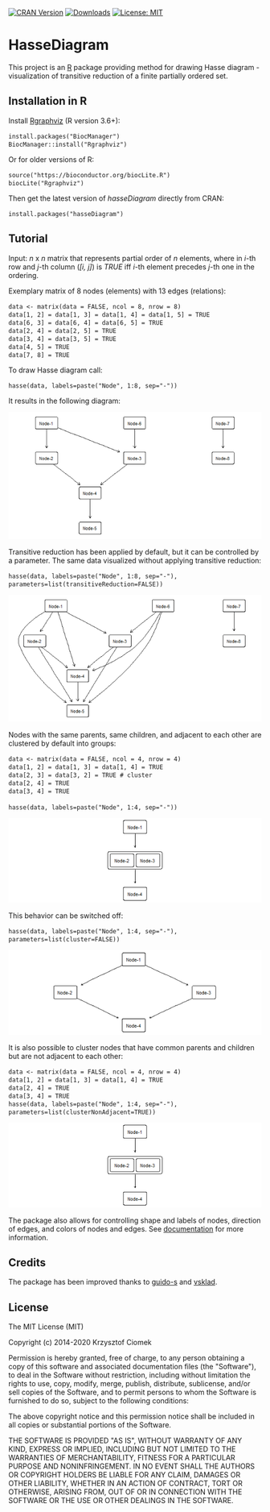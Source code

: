 [![CRAN Version](https://www.r-pkg.org/badges/version/hasseDiagram)](https://cran.r-project.org/package=hasseDiagram) 
[![Downloads](https://cranlogs.r-pkg.org/badges/grand-total/hasseDiagram)](https://cran.r-project.org/package=hasseDiagram) 
[![License: MIT](https://img.shields.io/badge/License-MIT-green.svg)](https://opensource.org/licenses/MIT)

HasseDiagram
============

This project is an [R](http://www.r-project.org "R project") package
providing method for drawing Hasse diagram - visualization of transitive
reduction of a finite partially ordered set.

Installation in R
-----------------

Install [Rgraphviz](https://bioconductor.org/packages/release/bioc/html/Rgraphviz.html "Rgraphviz") (R version 3.6+):

    install.packages("BiocManager")
    BiocManager::install("Rgraphviz")

Or for older versions of R:
    
    source("https://bioconductor.org/biocLite.R")
    biocLite("Rgraphviz")

Then get the latest version of *hasseDiagram* directly from CRAN:

    install.packages("hasseDiagram")
    

Tutorial
--------

Input:  *n* x *n* matrix  that represents partial order of *n* elements, where in *i*-th row and *j*-th column (*[i, j]*) is *TRUE* iff *i*-th element precedes *j*-th one in the ordering.

Exemplary matrix of 8 nodes (elements) with 13 edges (relations):

    data <- matrix(data = FALSE, ncol = 8, nrow = 8)
    data[1, 2] = data[1, 3] = data[1, 4] = data[1, 5] = TRUE
    data[6, 3] = data[6, 4] = data[6, 5] = TRUE
    data[2, 4] = data[2, 5] = TRUE
    data[3, 4] = data[3, 5] = TRUE
    data[4, 5] = TRUE
    data[7, 8] = TRUE
    

To draw Hasse diagram call:

    hasse(data, labels=paste("Node", 1:8, sep="-"))

It results in the following diagram:

![Example](doc/example-1.png?raw=true)


Transitive reduction has been applied by default, but it can be controlled by a parameter. The same data visualized without applying transitive reduction:

    hasse(data, labels=paste("Node", 1:8, sep="-"), parameters=list(transitiveReduction=FALSE))
    

![Example](doc/example-2.png?raw=true)


Nodes with the same parents, same children, and adjacent to each other are clustered by default into groups:

    data <- matrix(data = FALSE, ncol = 4, nrow = 4)
    data[1, 2] = data[1, 3] = data[1, 4] = TRUE
    data[2, 3] = data[3, 2] = TRUE # cluster
    data[2, 4] = TRUE
    data[3, 4] = TRUE

    hasse(data, labels=paste("Node", 1:4, sep="-"))

![Example](doc/example-3.png?raw=true)

This behavior can be switched off:

    hasse(data, labels=paste("Node", 1:4, sep="-"), parameters=list(cluster=FALSE))

![Example](doc/example-4.png?raw=true)

It is also possible to cluster nodes that have common parents and children but are not adjacent to each other:

    data <- matrix(data = FALSE, ncol = 4, nrow = 4)
    data[1, 2] = data[1, 3] = data[1, 4] = TRUE
    data[2, 4] = TRUE
    data[3, 4] = TRUE
    hasse(data, labels=paste("Node", 1:4, sep="-"), parameters=list(clusterNonAdjacent=TRUE))

![Example](doc/example-5.png?raw=true)

The package also allows for controlling shape and labels of nodes, direction of edges, and colors of nodes and edges. See [documentation](https://cran.r-project.org/web/packages/hasseDiagram/hasseDiagram.pdf) for more information.

Credits
-------

The package has been improved thanks to [guido-s](https://github.com/guido-s) and [vsklad](https://github.com/vsklad).

License
-------

The MIT License (MIT)

Copyright (c) 2014-2020 Krzysztof Ciomek

Permission is hereby granted, free of charge, to any person obtaining a copy
of this software and associated documentation files (the "Software"), to deal
in the Software without restriction, including without limitation the rights
to use, copy, modify, merge, publish, distribute, sublicense, and/or sell
copies of the Software, and to permit persons to whom the Software is
furnished to do so, subject to the following conditions:

The above copyright notice and this permission notice shall be included in
all copies or substantial portions of the Software.

THE SOFTWARE IS PROVIDED "AS IS", WITHOUT WARRANTY OF ANY KIND, EXPRESS OR
IMPLIED, INCLUDING BUT NOT LIMITED TO THE WARRANTIES OF MERCHANTABILITY,
FITNESS FOR A PARTICULAR PURPOSE AND NONINFRINGEMENT. IN NO EVENT SHALL THE
AUTHORS OR COPYRIGHT HOLDERS BE LIABLE FOR ANY CLAIM, DAMAGES OR OTHER
LIABILITY, WHETHER IN AN ACTION OF CONTRACT, TORT OR OTHERWISE, ARISING FROM,
OUT OF OR IN CONNECTION WITH THE SOFTWARE OR THE USE OR OTHER DEALINGS IN
THE SOFTWARE.